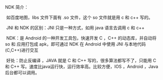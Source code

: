 NDK 简介：

​	如百度地图，libs 文件下面有 .so 文件，这个 so 文件就是用 c 和  c++ 写的。

​	JNI 和 NDK 的区别：JNI 只是一种方式，如用 java 语言去调用 c 和 c++

​	NDK：是 Android 的一种开发工具包，快速开发 C ，C++ 的动态库，并自动将 so 和 应用打包成 apk，即可通过 NDK 在 Android 中使用 JNI 与本地代码(C,C++)进行交互

​	好处：防止反编译 ，JAVA 就是 C 和 C++ 写的，很多算法都写不了，只能用 C 和 C++ 写。速度比java运行快，运行效率高。比较方便，IOS ，Android ，Java 后台都可以调用。

